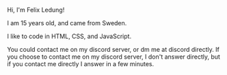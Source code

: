 
Hi, I'm Felix Ledung!

I am 15 years old, and came from Sweden.

I like to code in HTML, CSS, and JavaScript.

You could contact me on my discord server, or dm me at discord directly. If you choose to contact me on my discord server, I don't answer directly, but if you contact me directly I answer in a few minutes.

